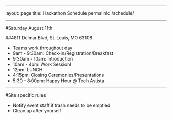---
layout: page
title: Hackathon Schedule
permalink: /schedule/

-----
  
#Saturday August 11th  
  
##4811 Delmar Blvd, St. Louis, MO 63108 
  
  * Teams work throughout day  
  * 9am - 9:30am: Check-in/Registration/Breakfast  
  * 9:30am - 10am: Introduction  
  * 10am - 4pm: Work Session!  
  * 12pm: LUNCH  
  * 4:15pm: Closing Ceremonies/Presentations
  * 5:30 - 8:00pm: Happy Hour @ Tech Astista
  
-----  


  
#Site specific rules  
  * Notify event staff if trash needs to be emptied    
  * Clean up after yourself  
